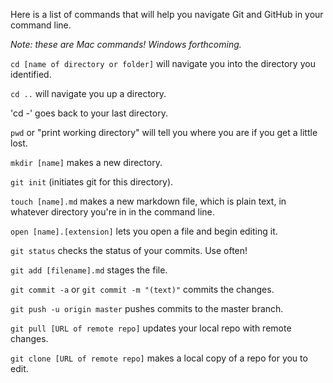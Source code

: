 Here is a list of commands that will help you navigate Git and GitHub in your command line. 

*Note: these are Mac commands! Windows forthcoming.*

`cd [name of directory or folder]` will navigate you into the directory you identified.

`cd ..` will navigate you up a directory.

'cd -' goes back to your last directory.

`pwd` or "print working directory" will tell you where you are if you get a little lost.

`mkdir [name]` makes a new directory.

`git init` (initiates git for this directory).

`touch [name].md` makes a new markdown file, which is plain text, in whatever directory you're in in the command line. 

`open [name].[extension]` lets you open a file and begin editing it. 

`git status` checks the status of your commits. Use often!

`git add [filename].md` stages the file.

`git commit -a` or `git commit -m "(text)"` commits the changes. 

`git push -u origin master` pushes commits to the master branch.

`git pull [URL of remote repo]` updates your local repo with remote changes. 

`git clone [URL of remote repo]` makes a local copy of a repo for you to edit.



